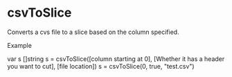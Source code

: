 # csvToSlice
Converts a cvs file to a slice based on the column specified.

Example

var s []string
s = csvToSlice([column starting at 0], [Whether it has a header you want to cut], [file location])
s = csvToSlice(0, true, "test.csv")
